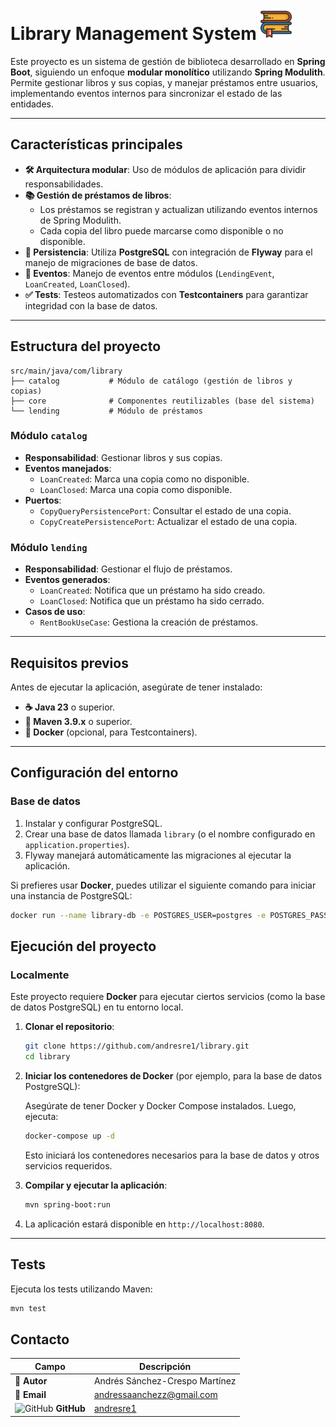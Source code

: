 # Library Management System <img src="library.svg" alt="" width="50" />

Este proyecto es un sistema de gestión de biblioteca desarrollado en **Spring Boot**, siguiendo un enfoque **modular monolítico** utilizando **Spring Modulith**. Permite gestionar libros y sus copias, y manejar préstamos entre usuarios, implementando eventos internos para sincronizar el estado de las entidades.

---
## Características principales

- **🛠 Arquitectura modular**: Uso de módulos de aplicación para dividir responsabilidades.
- **📚 Gestión de préstamos de libros**:
    - Los préstamos se registran y actualizan utilizando eventos internos de Spring Modulith.
    - Cada copia del libro puede marcarse como disponible o no disponible.
- **💾 Persistencia**: Utiliza **PostgreSQL** con integración de **Flyway** para el manejo de migraciones de base de datos.
- **🔔 Eventos**: Manejo de eventos entre módulos (`LendingEvent`, `LoanCreated`, `LoanClosed`).
- **✅ Tests**: Testeos automatizados con **Testcontainers** para garantizar integridad con la base de datos.

---
## Estructura del proyecto

```plaintext
src/main/java/com/library
├── catalog           # Módulo de catálogo (gestión de libros y copias)
├── core              # Componentes reutilizables (base del sistema)
└── lending           # Módulo de préstamos
```

### Módulo `catalog`

- **Responsabilidad**: Gestionar libros y sus copias.
- **Eventos manejados**:
    - `LoanCreated`: Marca una copia como no disponible.
    - `LoanClosed`: Marca una copia como disponible.
- **Puertos**:
    - `CopyQueryPersistencePort`: Consultar el estado de una copia.
    - `CopyCreatePersistencePort`: Actualizar el estado de una copia.

### Módulo `lending`

- **Responsabilidad**: Gestionar el flujo de préstamos.
- **Eventos generados**:
    - `LoanCreated`: Notifica que un préstamo ha sido creado.
    - `LoanClosed`: Notifica que un préstamo ha sido cerrado.
- **Casos de uso**:
    - `RentBookUseCase`: Gestiona la creación de préstamos.

---

## Requisitos previos

Antes de ejecutar la aplicación, asegúrate de tener instalado:

- **☕ Java 23** o superior.
- **🔨 Maven 3.9.x** o superior.
- **🐳 Docker** (opcional, para Testcontainers).

---

## Configuración del entorno

### Base de datos

1. Instalar y configurar PostgreSQL.
2. Crear una base de datos llamada `library` (o el nombre configurado en `application.properties`).
3. Flyway manejará automáticamente las migraciones al ejecutar la aplicación.

Si prefieres usar **Docker**, puedes utilizar el siguiente comando para iniciar una instancia de PostgreSQL:

```bash
docker run --name library-db -e POSTGRES_USER=postgres -e POSTGRES_PASSWORD=postgres -e POSTGRES_DB=library -p 5432:5432 -d postgres
```

## Ejecución del proyecto

### Localmente

Este proyecto requiere **Docker** para ejecutar ciertos servicios (como la base de datos PostgreSQL) en tu entorno local.

1. **Clonar el repositorio**:

    ```bash
    git clone https://github.com/andresre1/library.git
    cd library
    ```

2. **Iniciar los contenedores de Docker** (por ejemplo, para la base de datos PostgreSQL):

   Asegúrate de tener Docker y Docker Compose instalados. Luego, ejecuta:

    ```bash
    docker-compose up -d
    ```

   Esto iniciará los contenedores necesarios para la base de datos y otros servicios requeridos.

3. **Compilar y ejecutar la aplicación**:

    ```bash
    mvn spring-boot:run
    ```

4. La aplicación estará disponible en `http://localhost:8080`.

---

## Tests

Ejecuta los tests utilizando Maven:

```bash
mvn test
```

## Contacto

| **Campo**                                                                                                                     | **Descripción**  |  
|-------------------------------------------------------------------------------------------------------------------------------|------------------|  
| 👤 **Autor**                                                                                                                  | Andrés Sánchez-Crespo Martínez|  
| 📧 **Email**                                                                                                                  | [andressaanchezz@gmail.com](mailto:andressaanchezz@gmail.com)|  
| <img src="https://upload.wikimedia.org/wikipedia/commons/9/91/Octicons-mark-github.svg" alt="GitHub" width="15" /> **GitHub** | [andresre1](https://github.com/andresre1)  |  
